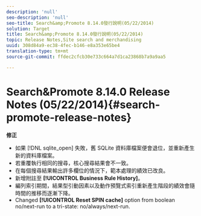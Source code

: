 ```yaml
---
description: 'null'
seo-description: 'null'
seo-title: Search&amp;Promote 8.14.0發行說明(05/22/2014)
solution: Target
title: Search&amp;Promote 8.14.0發行說明(05/22/2014)
topic: Release Notes,Site search and merchandising
uuid: 308d84a9-ec38-4fec-b146-e8a353e65be4
translation-type: tm+mt
source-git-commit: ffdec2cfcb30e733c664a7d1ca23868b7a9a9aa5

---
```



# Search&amp;Promote 8.14.0 Release Notes (05/22/2014){#search-promote-release-notes}

**修正**

* 如果 [!DNL sqlite_open] 失敗，舊 SQLite 資料庫檔案便會退位，並重新產生新的資料庫檔案。
* 若重覆執行相同的搜尋，核心搜尋結果會不一致。
* 在每個搜尋結果輸出許多欄位的情況下，範本處理的績效已改良。
* 新增附註至 **[!UICONTROL Business Rule History]**。
* 編列索引期間，結果型引動因素以及動作預覽式索引重新產生階段的績效會隨時間的推移而逐漸下降。
* Changed **[!UICONTROL Reset SPIN cache]** option from boolean no/next-run to a tri-state: no/always/next-run.

